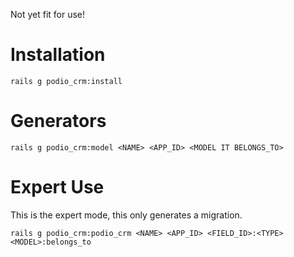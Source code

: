 Not yet fit for use!

Installation
============

```
rails g podio_crm:install
```

Generators
==========

```
rails g podio_crm:model <NAME> <APP_ID> <MODEL IT BELONGS_TO>
```

Expert Use
==========

This is the expert mode, this only generates a migration.

```
rails g podio_crm:podio_crm <NAME> <APP_ID> <FIELD_ID>:<TYPE> <MODEL>:belongs_to
```
